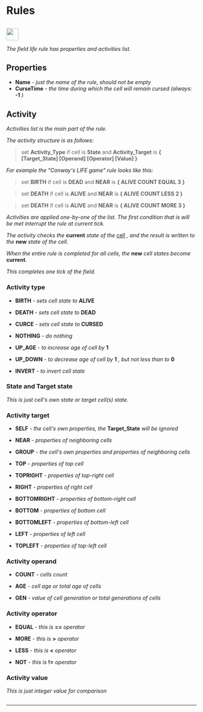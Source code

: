 # Rules  

##  

<img src="qrc:/resources/img/rule.svg" height="32"/>

*The field life rule has properties and activities list.*

## Properties

* **Name** - *just the name of the rule, should not be empty*
* **CurseTime** - *the time during which the cell will remain cursed (always:* **-1** *)*

## Activity

*Activities list is the main part of the rule.*

*The activity structure is as follows:*

> set **Activity_Type** if cell is **State** and **Activity_Target** is **{ [Target_State] [Operand] [Operator] [Value] }**

*For example the "Conway's LIFE game" rule looks like this:*

> set **BIRTH** if cell is **DEAD** and **NEAR** is **{ ALIVE COUNT EQUAL 3 }**

> set **DEATH** if cell is **ALIVE** and **NEAR** is **{ ALIVE COUNT LESS 2 }**

> set **DEATH** if cell is **ALIVE** and **NEAR** is **{ ALIVE COUNT MORE 3 }**

*Activities are applied one-by-one of the list. The first condition that is will be met interrupt the rule at current tick.*

*The activity checks the* **current** *state of the* [cell](doc4_en.md) *, and the result is written to the* **new** *state of the cell.* 

*When the entire rule is completed for all cells, the* **new** *cell states become* **current**. 

*This completes one tick of the field.*

### Activity type

* **BIRTH** - *sets cell state to* **ALIVE**

* **DEATH** - *sets cell state to* **DEAD**

* **CURCE** - *sets cell state to* **CURSED**

* **NOTHING** - *do nothing*

* **UP_AGE** - *to increase age of cell by* **1** 

* **UP_DOWN** - *to decrease age of cell by* **1** *, but not less than to* **0**

* **INVERT** - *to invert cell state*

### State and Target state

*This is just cell's own state or target cell(s) state.*

### Activity target

* **SELF** - *the cell's own properties, the* **Target_State** *will be ignored*

* **NEAR** - *properties of neighboring cells*

* **GROUP** - *the cell's own properties and properties of neighboring cells*

* **TOP** - *properties of top cell*

* **TOPRIGHT** - *properties of top-right cell*

* **RIGHT** - *properties of right cell*

* **BOTTOMRIGHT** - *properties of bottom-right cell*

* **BOTTOM** - *properties of bottom cell*

* **BOTTOMLEFT** - *properties of bottom-left cell*

* **LEFT** - *properties of left cell*

* **TOPLEFT** - *properties of top-left cell*

### Activity operand

* **COUNT** - *cells count*

* **AGE** - *cell age or total age of cells* 

* **GEN** - *value of cell generation or total generations of cells*  

### Activity operator

* **EQUAL** - *this is* **==** *operator* 

* **MORE** - *this is* **>** *operator* 

* **LESS** - *this is* **<** *operator* 

* **NOT** - *this is* **!=** *operator* 

### Activity value

*This is just integer value for comparison*

##  

##  

 ---
